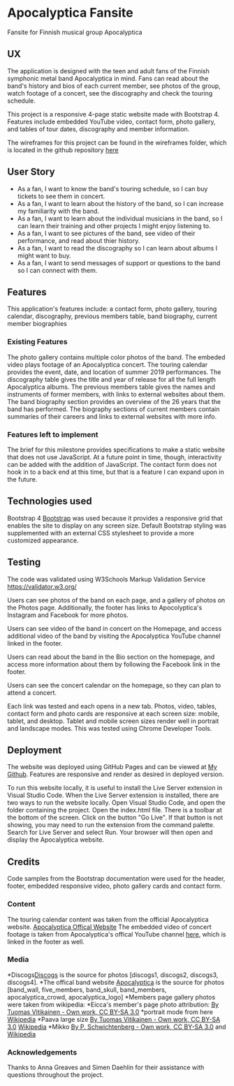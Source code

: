 # Apocalyptica Fansite
Fansite for Finnish musical group Apocalyptica

## UX
The application is designed with the teen and adult fans of the Finnish symphonic metal band Apocalyptica in mind. Fans can read about the band's history and bios of each current member, see photos of the group, watch footage of a concert, see the discography and check the touring schedule.
 
This project is a responsive 4-page static website made with Bootstrap 4. Features include embedded YouTube video, contact form, photo gallery, and tables of tour dates, discography and member information.

The wireframes for this project can be found in the wireframes folder, which is located in the github repository [here](https://github.com/toamber2/apocalyptica/tree/master/wireframes)

## User Story 
* As a fan, I want to know the band's touring schedule, so I can buy tickets to see them in concert. 
* As a fan, I want to learn about the history of the band, so I can increase my familiarity with the band.
* As a fan, I want to learn about the individual musicians in the band, so I can learn their training and other projects I might enjoy listening to.
* As a fan, I want to see pictures of the band, see video of their performance, and read about thier history.
* As a fan, I want to read the discography so I can learn about albums I might want to buy.
* As a fan, I want to send messages of support or questions to the band so I can connect with them. 
 

## Features
This application's features include: a contact form, photo gallery, touring calendar, discography, previous members table, band biography, current member biographies

### Existing Features
The photo gallery contains multiple color photos of the band.
The embeded video plays footage of an Apocalyptica concert. 
The touring calendar provides the event, date, and location of summer 2019 performances.
The discography table gives the title and year of release for all the full length Apocalyptica albums.
The previous members table gives the names and instruments of former members, with links to external websites about them.
The band biography section provides an overview of the 26 years that the band has performed.
The biography sections of current members contain summaries of their careers and links to external websites with more info. 

### Features left to implement
The brief for this milestone provides specifications to make a static website that does not use JavaScript. At a future point in time, though, interactivity can be added with the addition of JavaScript. 
The contact form does not hook in to a back end at this time, but that is a feature I can expand upon in the future.

## Technologies used
Bootstrap 4 [Bootstrap](https://getbootstrap.com/) was used because it provides a responsive grid that enables the site to display on any screen size. Default Bootstrap styling was supplemented with an external CSS stylesheet to provide a more customized appearance. 


## Testing
The code was validated using W3Schools Markup Validation Service https://validator.w3.org/

Users can see photos of the band on each page, and a gallery of photos on the Photos page. Additionally, the footer has links to Apocolyptica's Instagram and Facebook for more photos. 

Users can see video of the band in concert on the Homepage, and access additional video of the band by visiting the Apocalyptica YouTube channel linked in the footer. 

Users can read about the band in the Bio section on the homepage, and access more information about them by following the Facebook link in the footer. 

Users can see the concert calendar on the homepage, so they can plan to attend a concert. 

Each link was tested and each opens in a new tab.
Photos, video, tables, contact form and photo cards are responsive at each screen size: mobile, tablet, and desktop. Tablet and mobile screen sizes render well in portrait and landscape modes. This was tested using Chrome Developer Tools.

## Deployment
The website was deployed using GitHub Pages and can be viewed at [My Github](https://toamber2.github.io/apocalyptica/). Features are responsive and render as desired in deployed version. 

To run this website locally, it is useful to install the Live Server extension in Visual Studio Code. When the Live Server extension is installed, there are two ways to run the website locally. Open Visual Studio Code, and open the folder containing the project. Open the index.html file. There is a toolbar at the bottom of the screen. Click on the button "Go Live". If that button is not showing, you may need to run the extension from the command palette. Search for Live Server and select Run. Your browser will then open and display the Apocalyptica website. 

## Credits
Code samples from the Bootstrap documentation were used for the header, footer, embedded responsive video, photo gallery cards  and contact form.

### Content
The touring calendar content was taken from the official Apocalyptica website. [Apocalyptica Offical Website](https://www.apocalyptica.com/en/)
The embedded video of concert footage is taken from Apocalyptica's offical YouTube channel [here](https://www.youtube.com/user/ApocalypticaVideos), which is linked in the footer as well. 

### Media
*Discogs[Discogs](https://www.discogs.com/artist/17482-Apocalyptica) is the source for photos [discogs1, discogs2, discogs3, discogs4].
*The offical band website [Apocalyptica](https://www.apocalyptica.com/en/) is the source for photos [band_wall, five_members, band_skull, band_members, apocalyptica_crowd, apocalyptica_logo]
*Members page gallery photos were taken from wikipedia: 
*Eicca's member's page photo attribution: [By Tuomas Vitikainen - Own work, CC BY-SA 3.0](https://commons.wikimedia.org/w/index.php?curid=7378605)
*portrait mode from here [Wikipedia](https://en.wikipedia.org/wiki/Eicca_Toppinen#/media/File:Eicca_Toppinen_-_Ilosaarirock_2009.jpg)
*Paava large size [By Tuomas Vitikainen - Own work, CC BY-SA 3.0](https://commons.wikimedia.org/w/index.php?curid=7379186)
[Wikipedia](https://en.wikipedia.org/wiki/Paavo_L%C3%B6tj%C3%B6nen#/media/File:Paavo_L%C3%B6tj%C3%B6nen_-_Ilosaarirock_2009.jpg)
*Mikko [By P. Schwichtenberg - Own work, CC BY-SA 3.0](https://commons.wikimedia.org/w/index.php?curid=34587934)
 and [Wikipedia](https://en.wikipedia.org/wiki/Mikko_Sir%C3%A9n)


### Acknowledgements
Thanks to Anna Greaves and Simen Daehlin for their assistance with questions throughout the project.

